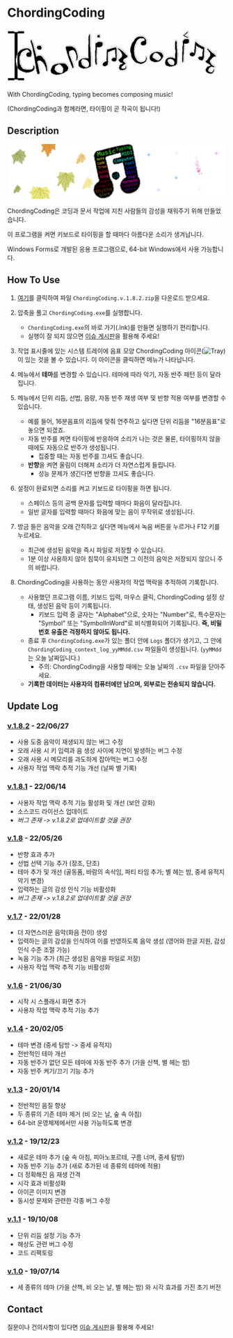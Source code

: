 # ChordingCoding
![ChordingCoding Logo](https://raw.githubusercontent.com/salt26/chordingcoding/master/ChordingCoding/Resources/Logos/Logo.gif)

With ChordingCoding, typing becomes composing music!

(ChordingCoding과 함께라면, 타이핑이 곧 작곡이 됩니다!)

## Description
![ChordingCoding](https://raw.githubusercontent.com/salt26/chordingcoding/master/ChordingCoding/Resources/Title.png)

ChordingCoding은 코딩과 문서 작업에 지친 사람들의 감성을 채워주기 위해 만들었습니다.

이 프로그램을 켜면 키보드로 타이핑을 할 때마다 아름다운 소리가 생겨납니다.

Windows Forms로 개발된 응용 프로그램으로, 64-bit Windows에서 사용 가능합니다.

## How To Use
1. [여기](https://github.com/salt26/chordingcoding/releases/tag/v.1.8.2)를 클릭하여 파일 `ChordingCoding.v.1.8.2.zip`을 다운로드 받으세요.
 
2. 압축을 풀고 `ChordingCoding.exe`를 실행합니다.
   * `ChordingCoding.exe`의 바로 가기(.lnk)를 만들면 실행하기 편리합니다.
   * 실행이 잘 되지 않으면 [이슈 게시판](https://github.com/salt26/chordingcoding/issues)을 활용해 주세요!

3. 작업 표시줄에 있는 시스템 트레이에 음표 모양 ChordingCoding 아이콘(![Tray](https://raw.githubusercontent.com/salt26/chordingcoding/master/ChordingCoding/Resources/Tray.ico))이 있는 것을 볼 수 있습니다. 이 아이콘을 클릭하면 메뉴가 나타납니다.

4. 메뉴에서 **테마**를 변경할 수 있습니다. 테마에 따라 악기, 자동 반주 패턴 등이 달라집니다.

5. 메뉴에서 단위 리듬, 선법, 음량, 자동 반주 재생 여부 및 반향 적용 여부를 변경할 수 있습니다.
   * 예를 들어, 16분음표의 리듬에 맞춰 연주하고 싶다면 단위 리듬을 "16분음표"로 놓으면 되겠죠.
   * 자동 반주를 켜면 타이핑에 반응하여 소리가 나는 것은 물론, 타이핑하지 않을 때에도 자동으로 반주가 생성됩니다.
     * 집중할 때는 자동 반주를 끄셔도 좋습니다.
   * **반향**을 켜면 울림이 더해져 소리가 더 자연스럽게 들립니다.
     * 성능 문제가 생긴다면 반향을 끄셔도 좋습니다.

6. 설정이 완료되면 소리를 켜고 키보드로 타이핑을 하면 됩니다.
   * 스페이스 등의 공백 문자를 입력할 때마다 화음이 달라집니다.
   * 일반 글자를 입력할 때마다 화음에 맞는 음이 무작위로 생성됩니다.

7. 방금 들은 음악을 오래 간직하고 싶다면 메뉴에서 녹음 버튼을 누르거나 F12 키를 누르세요.
   * 최근에 생성된 음악을 즉시 파일로 저장할 수 있습니다.
   * 1분 이상 사용하지 않아 침묵이 유지되면 그 이전의 음악은 저장되지 않으니 주의 바랍니다.

8. ChordingCoding을 사용하는 동안 사용자의 작업 맥락을 추적하여 기록합니다.
   * 사용했던 프로그램 이름, 키보드 입력, 마우스 클릭, ChordingCoding 설정 상태, 생성된 음악 등이 기록됩니다.
     * 키보드 입력 중 글자는 "Alphabet"으로, 숫자는 "Number"로, 특수문자는 "Symbol" 또는 "SymbolInWord"로 비식별화되어 기록됩니다. **즉, 비밀번호 유출은 걱정하지 않아도 됩니다.**
   * 종료 후 `ChordingCoding.exe`가 있는 폴더 안에 `Logs` 폴더가 생기고, 그 안에 `ChordingCoding_context_log_yyMMdd.csv` 파일들이 생성됩니다. (`yyMMdd`는 오늘 날짜입니다.)
     * 주의: ChordingCoding을 사용할 때에는 오늘 날짜의 `.csv` 파일을 닫아주세요.
   * **기록한 데이터는 사용자의 컴퓨터에만 남으며, 외부로는 전송되지 않습니다.**

## Update Log
### [v.1.8.2](https://github.com/salt26/chordingcoding/tree/v.1.8.2) - 22/06/27
* 사용 도중 음악이 재생되지 않는 버그 수정
* 오래 사용 시 키 입력과 음 생성 사이에 지연이 발생하는 버그 수정
* 오래 사용 시 메모리를 과도하게 잡아먹는 버그 수정
* 사용자 작업 맥락 추적 기능 개선 (날짜 별 기록)

### [v.1.8.1](https://github.com/salt26/chordingcoding/tree/v.1.8.1) - 22/06/14
* 사용자 작업 맥락 추적 기능 활성화 및 개선 (보안 강화)
* 소스코드 라이선스 업데이트
* *버그 존재 -> v.1.8.2로 업데이트할 것을 권장*

### [v.1.8](https://github.com/salt26/chordingcoding/tree/v.1.8) - 22/05/26
* 반향 효과 추가
* 선법 선택 기능 추가 (장조, 단조)
* 테마 추가 및 개선 (골동품, 바람의 속삭임, 파티 타임 추가; 별 헤는 밤, 중세 유적지 악기 변경)
* 입력하는 글의 감성 인식 기능 비활성화
* *버그 존재 -> v.1.8.2로 업데이트할 것을 권장*

### [v.1.7](https://github.com/salt26/chordingcoding/tree/v.1.7) - 22/01/28
* 더 자연스러운 음악(화음 전이) 생성
* 입력하는 글의 감성을 인식하여 이를 반영하도록 음악 생성 (영어와 한글 지원, 감성 인식 수준 조절 가능)
* 녹음 기능 추가 (최근 생성된 음악을 파일로 저장)
* 사용자 작업 맥락 추적 기능 비활성화

### [v.1.6](https://github.com/salt26/chordingcoding/tree/v.1.6) - 21/06/30
* 시작 시 스플래시 화면 추가
* 사용자 작업 맥락 추적 기능 추가

### [v.1.4](https://github.com/salt26/chordingcoding/tree/v.1.4) - 20/02/05
* 테마 변경 (중세 탐방 -> 중세 유적지)
* 전반적인 테마 개선
* 자동 반주가 없던 모든 테마에 자동 반주 추가 (가을 산책, 별 헤는 밤)
* 자동 반주 켜기/끄기 기능 추가

### [v.1.3](https://github.com/salt26/chordingcoding/tree/c88de83e97e2b3d9c0b596ead8346596008a97b6) - 20/01/14
* 전반적인 음질 향상
* 두 종류의 기존 테마 제거 (비 오는 날, 숲 속 아침)
* 64-bit 운영체제에서만 사용 가능하도록 변경

### [v.1.2](https://github.com/salt26/chordingcoding/tree/d142907ad503d0a05afa29292f3c589c41f26535) - 19/12/23
* 새로운 테마 추가 (숲 속 아침, 피아노포르테, 구름 너머, 중세 탐방)
* 자동 반주 기능 추가 (새로 추가된 네 종류의 테마에 적용)
* 더 정확해진 음 재생 간격
* 시각 효과 비활성화
* 아이콘 이미지 변경
* 동시성 문제와 관련한 각종 버그 수정

### [v.1.1](https://github.com/salt26/chordingcoding/tree/e1bbfc8c63e4a041518cc3a9a29d0b716bef0e0f) - 19/10/08
* 단위 리듬 설정 기능 추가
* 해상도 관련 버그 수정
* 코드 리팩토링

### [v.1.0](https://github.com/salt26/chordingcoding/tree/bf916a4bd38ae5c2b004d9f9574b6253dc6fd225) - 19/07/14
* 세 종류의 테마 (가을 산책, 비 오는 날, 별 헤는 밤) 와 시각 효과를 가진 초기 버전

## Contact
질문이나 건의사항이 있다면 [이슈 게시판](https://github.com/salt26/chordingcoding/issues)을 활용해 주세요!
